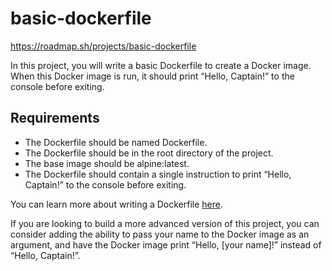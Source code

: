 # basic-dockerfile

https://roadmap.sh/projects/basic-dockerfile

In this project, you will write a basic Dockerfile to create a Docker image. When this Docker image is run, it should print “Hello, Captain!” to the console before exiting.

## Requirements
- The Dockerfile should be named Dockerfile.
- The Dockerfile should be in the root directory of the project.
- The base image should be alpine:latest.
- The Dockerfile should contain a single instruction to print “Hello, Captain!” to the console before exiting.

You can learn more about writing a Dockerfile [here](https://docs.docker.com/engine/reference/builder/).

If you are looking to build a more advanced version of this project, you can consider adding the ability to pass your name to the Docker image as an argument, and have the Docker image print “Hello, [your name]!” instead of “Hello, Captain!”.
